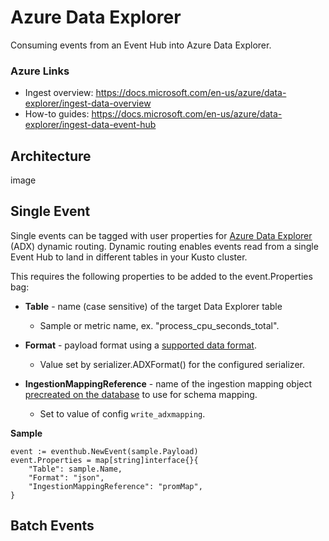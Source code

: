# Azure Data Explorer

Consuming events from an Event Hub into Azure Data Explorer.

### Azure Links

* Ingest overview: https://docs.microsoft.com/en-us/azure/data-explorer/ingest-data-overview
* How-to guides: https://docs.microsoft.com/en-us/azure/data-explorer/ingest-data-event-hub

## Architecture

image

## Single Event

Single events can be tagged with user properties for [Azure Data Explorer](https://docs.microsoft.com/en-us/azure/data-explorer/ingest-data-event-hub) (ADX) dynamic routing. Dynamic routing enables events read from a single Event Hub to land in different tables in your Kusto cluster.

This requires the following properties to be added to the event.Properties bag:

* **Table** - name (case sensitive) of the target Data Explorer table
  * Sample or metric name, ex. "process_cpu_seconds_total".

* **Format** - payload format using a [supported data format](https://docs.microsoft.com/en-us/azure/kusto/management/data-ingestion/#supported-data-formats).
  * Value set by serializer.ADXFormat() for the configured serializer.

* **IngestionMappingReference** - name of the ingestion mapping object [precreated on the database](https://docs.microsoft.com/en-us/azure/kusto/management/tables?branch=master#create-ingestion-mapping) to use for schema mapping.
  * Set to value of config `write_adxmapping`.

**Sample**
```golang
event := eventhub.NewEvent(sample.Payload)
event.Properties = map[string]interface{}{
	"Table": sample.Name,
	"Format": "json",
	"IngestionMappingReference": "promMap",
}
```
## Batch Events